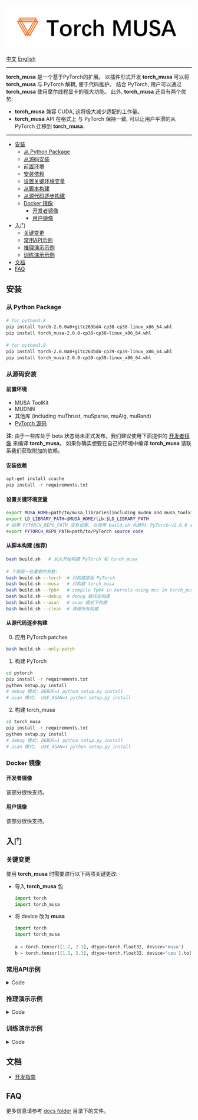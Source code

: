 ![Torch MUSA_Logo](https://github.com/MooreThreads/torch_musa/blob/main/docs/source/img/torch_musa.png)

[中文](https://github.com/MooreThreads/torch_musa/blob/main/README_zh.md)    [English](https://github.com/MooreThreads/torch_musa/blob/main/README.md)

--------------------------------------------------------------------------------

**torch_musa** 是一个基于PyTorch的扩展。 以插件形式开发 **torch_musa** 可以将 **torch_musa** 与 PyTorch 解耦, 便于代码维护。 结合 PyTorch, 用户可以通过 **torch_musa** 使用摩尔线程显卡的强大功能。 此外, **torch_musa** 还具有两个优势:

* **torch_musa** 兼容 CUDA, 这将极大减少适配的工作量。
* **torch_musa** API 在格式上 与 PyTorch 保持一致, 可以让用户平滑的从 PyTorch 迁移到 **torch_musa**.
--------------------------------------------------------------------------------

<!-- toc -->

- [安装](#安装)
  - [从 Python Package](#从-Python-Package)
  - [从源码安装](#从源码安装)
  - [前置环境](#前置环境)
  - [安装依赖](#安装依赖)
  - [设置关键环境变量](#设置关键环境变量)
  - [从脚本构建](#从脚本构建-推荐)
  - [从源代码逐步构建](#从源代码逐步构建)
  - [Docker 镜像](#Docker-镜像)
    - [开发者镜像](#开发者镜像)
    - [用户镜像](#用户镜像)
- [入门](#入门)
  - [关键变更](#关键变更)
  - [常用API示例](#常用API示例)
  - [推理演示示例](#推理演示示例)
  - [训练演示示例](#训练演示示例)
- [文档](#文档)
- [FAQ](#faq)

<!-- tocstop -->

## 安装

### 从 Python Package

```bash
# for python3.8
pip install torch-2.0.0a0+gitc263bd4-cp38-cp38-linux_x86_64.whl
pip install torch_musa-2.0.0-cp38-cp38-linux_x86_64.whl

# for python3.9
pip install torch-2.0.0a0+gitc263bd4-cp39-cp39-linux_x86_64.whl
pip install torch_musa-2.0.0-cp39-cp39-linux_x86_64.whl
```

### 从源码安装

#### 前置环境
- MUSA ToolKit
- MUDNN
- 其他库 (including muThrust, muSparse, muAlg, muRand)
- [PyTorch 源码](https://github.com/pytorch/pytorch/tree/v2.0.0)

**注:** 由于一些库处于 beta 状态尚未正式发布，我们建议使用下面提供的 [开发者镜像](#开发者镜像) 来编译 **torch_musa**。 如果你确实想要在自己的环境中编译 **torch_musa** 请联系我们获取附加的依赖。

#### 安装依赖

```bash
apt-get install ccache
pip install -r requirements.txt
```

#### 设置关键环境变量
```bash
export MUSA_HOME=path/to/musa_libraries(including mudnn and musa_toolkits) # 默认值是 /usr/local/musa/
export LD_LIBRARY_PATH=$MUSA_HOME/lib:$LD_LIBRARY_PATH
# 如果 PYTORCH_REPO_PATH 没有设置, 在使用 build.sh 构建时，PyTorch-v2.0.0 会被下载到该目录外。
export PYTORCH_REPO_PATH=path/to/PyTorch source code
```

#### 从脚本构建 (推荐)
```bash
bash build.sh   # 从头开始构建 PyTorch 和 torch_musa

# 下面是一些重要的参数:
bash build.sh --torch  # 只构建原版 PyTorch
bash build.sh --musa   # 只构建 torch_musa
bash build.sh --fp64   # compile fp64 in kernels using mcc in torch_musa
bash build.sh --debug  # debug 模式在构建
bash build.sh --asan   # asan 模式下构建
bash build.sh --clean  # 清理所有构建
```

#### 从源代码逐步构建
0. 应用 PyTorch patches
```bash
bash build.sh --only-patch
```

1. 构建 PyTorch
```bash
cd pytorch
pip install -r requirements.txt
python setup.py install
# debug 模式: DEBUG=1 python setup.py install
# asan 模式:  USE_ASAN=1 python setup.py install
```

2. 构建 torch_musa
```bash
cd torch_musa
pip install -r requirements.txt
python setup.py install
# debug 模式: DEBUG=1 python setup.py install
# asan 模式:  USE_ASAN=1 python setup.py install
```

### Docker 镜像
#### 开发者镜像
该部分很快支持。

#### 用户镜像
该部分很快支持。

## 入门
### 关键变更
使用 **torch_musa** 时需要进行以下两项关键更改:
 - 导入 **torch_musa** 包
   ```python
   import torch
   import torch_musa
   ```

 - 将 device 改为 **musa**
   ```python
   import torch
   import torch_musa

   a = torch.tensor([1.2, 2.3], dtype=torch.float32, device='musa')
   b = torch.tensor([1.2, 2.3], dtype=torch.float32, device='cpu').to('musa')
   ```

### 常用API示例

<details>
<summary>Code</summary>

```python
import torch
import torch_musa

torch.musa.is_available()
torch.musa.device_count()
torch.musa.synchronize()

with torch.musa.device(0):
    assert torch.musa.current_device() == 0

if torch.musa.device_count() > 1:
    torch.musa.set_device(1)
    assert torch.musa.current_device() == 1
    torch.musa.synchronize("musa:1")

a = torch.tensor([1.2, 2.3], dtype=torch.float32, device='musa')
b = torch.tensor([1.8, 1.2], dtype=torch.float32, device='musa')
c = a + b
```
</details>

### 推理演示示例

<details>
<summary>Code</summary>

```python
import torch
import torch_musa
import torchvision.models as models

model = models.resnet50().eval()
x = torch.rand((1, 3, 224, 224), device="musa")
model = model.to("musa")
# 进行推理
y = model(x)
```
</details>

### 训练演示示例

<details>
<summary>Code</summary>

```python
import torch
import torch_musa
import torchvision
import torchvision.transforms as transforms
import torch.nn as nn
import torch.nn.functional as F
import torch.optim as optim

# 1. 准备数据集
transform = transforms.Compose([transforms.ToTensor(),
                                transforms.Normalize((0.5, 0.5, 0.5), (0.5, 0.5, 0.5))])
batch_size = 4
train_set = torchvision.datasets.CIFAR10(root='./data',
                                         train=True,
                                         download=True,
                                         transform=transform)
train_loader = torch.utils.data.DataLoader(train_set,
                                           batch_size=batch_size,
                                           shuffle=True,
                                           num_workers=2)
test_set = torchvision.datasets.CIFAR10(root='./data',
                                        train=False,
                                        download=True,
                                        transform=transform)
test_loader = torch.utils.data.DataLoader(test_set,
                                          batch_size=batch_size,
                                          shuffle=False,
                                          num_workers=2)
classes = ('plane', 'car', 'bird', 'cat', 'deer', 'dog', 'frog', 'horse', 'ship', 'truck')
device = torch.device("musa")

# 2. 构建网络
class Net(nn.Module):
    def __init__(self):
        super().__init__()
        self.conv1 = nn.Conv2d(3, 6, 5)
        self.pool = nn.MaxPool2d(2, 2)
        self.conv2 = nn.Conv2d(6, 16, 5)
        self.fc1 = nn.Linear(16 * 5 * 5, 120)
        self.fc2 = nn.Linear(120, 84)
        self.fc3 = nn.Linear(84, 10)
    def forward(self, x):
        x = self.pool(F.relu(self.conv1(x)))
        x = self.pool(F.relu(self.conv2(x)))
        x = torch.flatten(x, 1) # flatten all dimensions except batch
        x = F.relu(self.fc1(x))
        x = F.relu(self.fc2(x))
        x = self.fc3(x)
        return x
net = Net().to(device)

# 3. 定义 loss 值和优化器
criterion = nn.CrossEntropyLoss()
optimizer = optim.SGD(net.parameters(), lr=0.001, momentum=0.9)

# 4. 训练
for epoch in range(2):
    running_loss = 0.0
    for i, data in enumerate(train_loader, 0):
        inputs, labels = data
        optimizer.zero_grad()
        # forward + backward + optimize
        outputs = net(inputs.to(device))
        loss = criterion(outputs, labels.to(device))
        loss.backward()
        optimizer.step()
        running_loss += loss.item()
        if i % 2000 == 1999:
            print(f'[{epoch + 1}, {i + 1:5d}] loss: {running_loss / 2000:.3f}')
            running_loss = 0.0
print('Finished Training')
PATH = './cifar_net.pth'
torch.save(net.state_dict(), PATH)
net.load_state_dict(torch.load(PATH))

# 5. 测试
correct = 0
total = 0
with torch.no_grad():
    for data in test_loader:
        images, labels = data
        outputs = net(images.to(device))
        _, predicted = torch.max(outputs.data, 1)
        total += labels.size(0)
        correct += (predicted == labels.to(device)).sum().item()
print(f'Accuracy of the network on the 10000 test images: {100 * correct // total} %')
```
</details>

## 文档
- [开发指南](https://github.com/MooreThreads/torch_musa/blob/main/docs/MooreThreads-Torch_MUSA-Developer-Guide-CN-v1.0.0.pdf)

## FAQ
更多信息请参考 [docs folder](https://github.com/MooreThreads/torch_musa/tree/main/docs) 目录下的文件。
